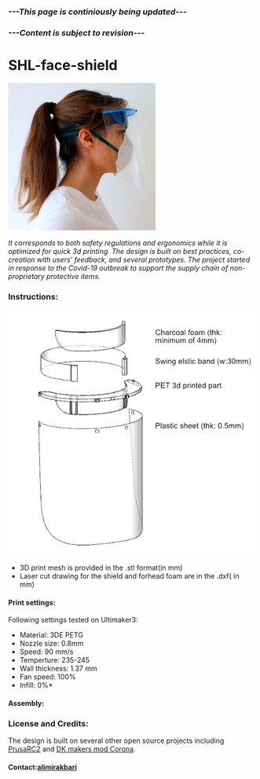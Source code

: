### *---This page is continiously being updated---*
### *---Content is subject to revision---*
# SHL-face-shield

![Side](resources/square-side-profile.png "Side profile") 

*It corresponds to both safety regulations and ergonomics while it is optimized for quick 3d printing. 
The design is built on best practices, co-creation with users' feedback, and several prototypes. 
The project started in response to the Covid-19 outbreak to support the supply chain of non-proprietary protective items.*

### Instructions:
![Isometric](resources/isometric.png "isometric")
* 3D print mesh is provided in the .stl format(in mm)
* Laser cut drawing for the shield and forhead foam are in the .dxf( in mm)
#### Print settings:
Following settings tested on Ultimaker3:
* Material: 3DE PETG
* Nozzle size: 0.8mm
* Speed: 90 mm/s
* Temperture: 235-245 
* Wall thickness: 1.37 mm
* Fan speed: 100%
* Infill: 0%*

#### Assembly:

### License and Credits:
The design is built on several other open source projects including [PrusaRC2](https://www.prusaprinters.org/prints/25857-prusa-protective-face-shield-rc2/files) and [DK makers mod Corona](https://www.makersmodcorona.dk/hjaelp-med-at-printe).
#### Contact:[alimirakbari](https://github.com/alimirakbari)
